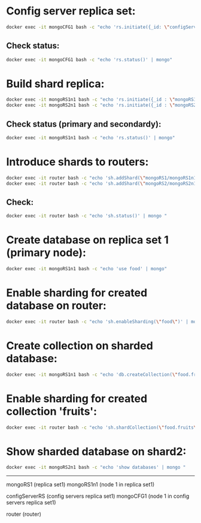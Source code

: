 # Config server replica set:
```bash
docker exec -it mongoCFG1 bash -c "echo 'rs.initiate({_id: \"configServerRS\",configsvr: true, members: [{ _id : 0, host : \"mongoCFG1\" },{ _id : 1, host : \"mongoCFG2\" }, { _id : 2, host : \"mongoCFG3\" }]})' | mongo"
```

## Check status:
```bash
docker exec -it mongoCFG1 bash -c "echo 'rs.status()' | mongo"
```

# Build shard replica:
```bash
docker exec -it mongoRS1n1 bash -c "echo 'rs.initiate({_id : \"mongoRS1\", members: [{ _id : 0, host : \"mongoRS1n1\" },{ _id : 1, host : \"mongoRS1n2\" },{ _id : 2, host : \"mongoRS1n3\" }]})' | mongo"
docker exec -it mongoRS2n1 bash -c "echo 'rs.initiate({_id : \"mongoRS2\", members: [{ _id : 0, host : \"mongoRS2n1\" },{ _id : 1, host : \"mongoRS2n2\" },{ _id : 2, host : \"mongoRS2n3\" }]})' | mongo"
```

## Check status (primary and secondardy):
```bash
docker exec -it mongoRS1n1 bash -c "echo 'rs.status()' | mongo"
```

# Introduce shards to routers:
```bash
docker exec -it router bash -c "echo 'sh.addShard(\"mongoRS1/mongoRS1n1\")' | mongo "
docker exec -it router bash -c "echo 'sh.addShard(\"mongoRS2/mongoRS2n1\")' | mongo "
```

## Check:
```bash
docker exec -it router bash -c "echo 'sh.status()' | mongo "
```

# Create database on replica set 1 (primary node):
```bash
docker exec -it mongoRS1n1 bash -c "echo 'use food' | mongo"
```

# Enable sharding for created database on router:
```bash
docker exec -it router bash -c "echo 'sh.enableSharding(\"food\")' | mongo "
```

# Create collection on sharded database:
```bash
docker exec -it mongoRS1n1 bash -c "echo 'db.createCollection(\"food.fruits\")' | mongo "
```

# Enable sharding for created collection 'fruits':
```bash
docker exec -it router bash -c "echo 'sh.shardCollection(\"food.fruits\", {\"shardKey\" : 1})' | mongo "
```

# Show sharded database on shard2:
```bash
docker exec -it mongoRS2n1 bash -c "echo 'show databases' | mongo "
```
___
mongoRS1 (replica set1)
mongoRS1n1 (node 1 in replica set1)

configServerRS (config servers replica set1)
mongoCFG1 (node 1 in config servers replica set1)

router (router)